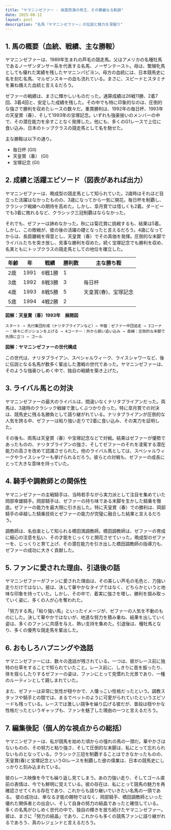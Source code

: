 ```yaml
---
title: "ヤマニンゼファー - 疾風怒濤の帝王、その華麗なる軌跡"
date: 2025-08-12
layout: post
description: "名馬『ヤマニンゼファー』の伝説と魅力を深堀り"
---
```


## 1. 馬の概要（血統、戦績、主な勝鞍）

ヤマニンゼファーは、1989年生まれの芦毛の競走馬。父はアメリカの名種牡馬であるノーザンダンサー系を代表する名馬、ノーザンテースト。母は、繁殖牝馬としても優れた実績を残したヤマニンパピヨン。母方の血統には、日本競馬史に名を刻む名馬、マルゼンスキーの血も流れている。まさに、スピードとスタミナを兼ね備えた血統と言えるだろう。

ゼファーの戦績は、まさに輝かしいものだった。通算成績は26戦11勝、2着7回、3着4回と、安定した成績を残した。その中でも特に印象的なのは、圧倒的な強さで勝利を収めたレースの数々だ。重賞勝利は、1992年の毎日杯、1993年の天皇賞（春）、そして1993年の宝塚記念。いずれも強豪揃いのメンバーの中で、その潜在能力を余すことなく発揮した。他にも、多くのG1レースで上位に食い込み、日本のトップクラスの競走馬として名を馳せた。

主な勝鞍は以下の通り。

* 毎日杯 (GII)
* 天皇賞（春） (GI)
* 宝塚記念 (GI)


## 2. 成績と活躍エピソード（図表があれば出力）

ヤマニンゼファーは、晩成型の競走馬として知られていた。2歳時はそれほど目立った活躍はなかったものの、3歳になってから一気に開花。毎日杯を制覇し、クラシック戦線への期待を高めた。しかし、皐月賞では惜しくも2着。ダービーでも3着に敗れるなど、クラシック三冠制覇はならなかった。

それでも、ゼファーは諦めなかった。秋には菊花賞に挑戦するも、結果は5着。しかし、この敗戦が、彼の後の活躍の礎となったと言えるだろう。4歳になってからは、長距離戦を得意とし、天皇賞（春）でその真価を発揮。圧倒的な末脚でライバルたちを突き放し、見事な勝利を収めた。続く宝塚記念でも勝利を収め、名実ともにトップクラスの競走馬としての地位を確立した。

| 年齢 | 年 | 戦績 | 勝利数 | 主な勝ち鞍 |
|---|---|---|---|---|
| 2歳 | 1991 | 6戦1勝 | 1 |  |
| 3歳 | 1992 | 8戦3勝 | 3 | 毎日杯 |
| 4歳 | 1993 | 8戦5勝 | 5 | 天皇賞(春)、宝塚記念 |
| 5歳 | 1994 | 4戦2勝 | 2 |  |


**図解：天皇賞（春）1993年　展開図**

```
スタート → 先行集団形成（ナリタブライアンなど）→ 中盤：ゼファー中団追走 → 3コーナー：徐々にポジションを上げる → 4コーナー：外から鋭い追い込み → 直線：圧倒的な末脚で先頭に立つ → ゴール
```

**図解：ヤマニンゼファーの世代構成**

この世代は、ナリタブライアン、スペシャルウィーク、ライスシャワーなど、後に伝説となる名馬が数多く輩出した激戦の世代であった。ヤマニンゼファーは、そのような強豪ひしめく中で、独自の戦績を築き上げた。


## 3. ライバル馬との対決

ヤマニンゼファーの最大のライバルは、間違いなくナリタブライアンだった。両馬は、3歳時のクラシック戦線で激しくぶつかり合った。特に皐月賞での対決は、競馬史に残る名勝負として語り継がれている。ナリタブライアンが圧倒的な人気を誇る中、ゼファーは粘り強い走りで2着に食い込み、その実力を証明した。

その後も、両馬は天皇賞（春）や宝塚記念などで対戦。結果はゼファーが優勢であったものの、ナリタブライアンの強さ、そしてゼファーのそれを凌駕する潜在能力の高さを改めて認識させられた。他のライバル馬としては、スペシャルウィークやライスシャワーも挙げられるだろう。彼らとの対戦も、ゼファーの成長にとって大きな意味を持っていた。


## 4. 騎手や調教師との関係性

ヤマニンゼファーの主戦騎手は、当時若手ながら実力派として注目を集めていた岡部幸雄騎手。岡部騎手は、ゼファーの持ち味である末脚を生かした騎乗を徹底。ゼファーの能力を最大限に引き出した。特に天皇賞（春）での勝利は、岡部騎手の卓越した騎乗技術とゼファーの能力が完璧に融合した結果と言えるだろう。

調教師は、名伯楽として知られる橋田満調教師。橋田調教師は、ゼファーの育成に細心の注意を払い、その才能をじっくりと開花させていった。晩成型のゼファーを、じっくりと育て上げ、その潜在能力を引き出した橋田調教師の指導力も、ゼファーの成功に大きく貢献した。


## 5. ファンに愛された理由、引退後の話

ヤマニンゼファーがファンに愛された理由は、その美しい芦毛の毛色と、力強い走りだけではない。彼は、決して華やかなタイプではなく、どちらかというと地味な印象を持っていた。しかし、その中で、着実に強さを増し、勝利を掴み取っていく姿に、多くの人が心を奪われた。

「努力する馬」「粘り強い馬」といったイメージが、ゼファーの人気を不動のものにした。決して華やかではないが、地道な努力を積み重ね、結果を出していく姿は、多くのファンに共感を与え、熱い支持を集めた。引退後は、種牡馬となり、多くの優秀な競走馬を輩出した。


## 6. おもしろハプニングや逸話

ヤマニンゼファーには、数々の逸話が残されている。一つは、彼がレース前に独特の仕草をすることで知られていたこと。レース前に、しきりに首を振ったり、体を揺らしたりするゼファーの姿は、ファンにとって見慣れた光景であり、一種のルーティンとして親しまれていた。

また、ゼファーは非常に気性が穏やかで、人懐っこい性格だったという。調教スタッフや騎手との間では、まるでペットのように可愛がられていたというエピソードも残っている。レースでは激しい競争を繰り広げる彼だが、普段は穏やかな性格だったというギャップも、ファンを魅了した理由の一つと言えるだろう。


## 7. 編集後記（個人的な視点からの総括）

ヤマニンゼファーは、私が競馬を始めた頃からの憧れの馬の一頭だ。華やかさはないものの、その努力と粘り強さ、そして圧倒的な末脚は、私にとって忘れられないものとなっている。クラシック三冠を制覇することはできなかったものの、天皇賞(春)と宝塚記念というGIレースを制覇した彼の偉業は、日本の競馬史にしっかりと刻み込まれている。

彼のレース映像を今でも繰り返し見てしまう。あの力強い走り、そしてゴール直前の表情は、今でも鮮明に覚えている。彼の存在は、私にとって競馬の魅力を再確認させてくれる存在であり、これからも語り継いでいきたい名馬の一頭である。  彼の成功は、単なる才能の賜物ではなく、岡部騎手、橋田調教師といった優れた関係者との出会い、そして自身の努力の結晶であったと確信している。  多くの名馬がひしめく世代の中で、独自の輝きを放ち続けたヤマニンゼファー。彼は、まさに「努力の結晶」であり、これからも多くの競馬ファンに語り継がれるであろう、真のレジェンドと言えるだろう。
